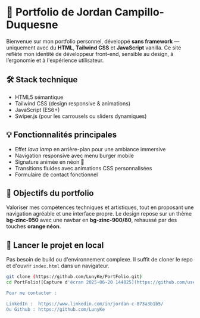 # 🎨 Portfolio de Jordan Campillo-Duquesne

Bienvenue sur mon portfolio personnel, développé **sans framework** — uniquement avec du **HTML**, **Tailwind CSS** et **JavaScript** vanilla. Ce site reflète mon identité de développeur front-end, sensible au design, à l’ergonomie et à l'expérience utilisateur.

## 🛠️ Stack technique
- HTML5 sémantique
- Tailwind CSS (design responsive & animations)
- JavaScript (ES6+)
- Swiper.js (pour les carrousels ou sliders dynamiques)

## 💡 Fonctionnalités principales
- Effet *lava lamp* en arrière-plan pour une ambiance immersive
- Navigation responsive avec menu burger mobile
- Signature animée en néon 🎇
- Transitions fluides avec animations CSS personnalisées
- Formulaire de contact fonctionnel

## 🎯 Objectifs du portfolio
Valoriser mes compétences techniques et artistiques, tout en proposant une navigation agréable et une interface propre. Le design repose sur un thème **bg-zinc-950** avec une navbar en **bg-zinc-900/80**, rehaussé par des touches **orange néon**.

## 🚀 Lancer le projet en local

Pas besoin de build ou d'environnement complexe. Il suffit de cloner le repo et d'ouvrir `index.html` dans un navigateur.

```bash
git clone (https://github.com/LunyKe/PortFolio.git)
cd PortFolio![Capture d'écran 2025-06-20 144825](https://github.com/user-attachments/assets/3dc3d92c-809f-4bdd-9a96-02586478db82)

Pour me contacter :

LinkedIn :  https://www.linkedin.com/in/jordan-c-873a3b1b5/
Ou Github : https://github.com/LunyKe

